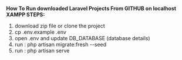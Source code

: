 <b>How To Run downloaded Laravel Projects From GITHUB on localhost XAMPP </b>
<b>STEPS:</b>
<ol>
<li>download zip file or clone the project</li>
<li>cp .env.example .env</li>
<li>open .env and update DB_DATABASE (database details)</li>
<li>run : php artisan migrate:fresh --seed</li>
<li>run : php artisan serve</li>
</ol>
